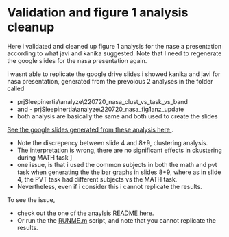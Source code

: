 # Validation and figure 1 analysis cleanup
Here i validated and cleaned up figure 1 analysis for the nase a presentation according to what javi and kanika suggested. 
Note that I need to regenerate the google slides for the nasa presentation again.


i wasnt able to replicate the google drive slides i showed kanika and javi for nasa presentation, generated from the prevoious 2 analyses in the folder called 
- prjSleepinertia\analyze\220720_nasa_clust_vs_task_vs_band
- and - prjSleepinertia\analyze\220720_nasa_fig1anz_update
- both analysis are basically the same and both used to create the slides

[See the google slides generated from these analysis here ](PRESENTME.PNG).
- Note the discrepency between slide 4 and 8+9, clustering analysis. 
- The interpretation is wrong, there are no significant effects in ckustering during MATH task ]
- one issue, is that i used the common subjects in both the math and pvt task when generating the the bar graphs in slides 8+9, where as in slide 4, the PVT task had different subjects vs the MATH task. 
- Nevertheless, even if i consider this i cannot replicate the results. 

To see the issue, 
- check out the one of the anaylsis [README here](..\220720_nasa_fig1anz_update\README.MD).
- Or run the the [RUNME.m](..\220720_nasa_fig1anz_update\RUNME.m) script, and note that you cannot replicate the results.